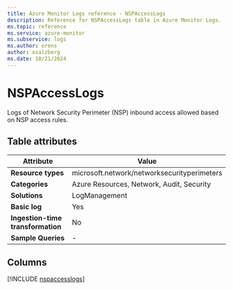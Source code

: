 ```yaml
---
title: Azure Monitor Logs reference - NSPAccessLogs
description: Reference for NSPAccessLogs table in Azure Monitor Logs.
ms.topic: reference
ms.service: azure-monitor
ms.subservice: logs
ms.author: orens
author: osalzberg
ms.date: 10/21/2024
---
```


# NSPAccessLogs

Logs of Network Security Perimeter (NSP) inbound access allowed based on NSP access rules.


## Table attributes

|Attribute|Value|
|---|---|
|**Resource types**|microsoft.network/networksecurityperimeters|
|**Categories**|Azure Resources, Network, Audit, Security|
|**Solutions**| LogManagement|
|**Basic log**|Yes|
|**Ingestion-time transformation**|No|
|**Sample Queries**|-|



## Columns
  
[!INCLUDE [nspaccesslogs](~/reusable-content/ce-skilling/azure/includes/azure-monitor/reference/tables/nspaccesslogs-include.md)]
